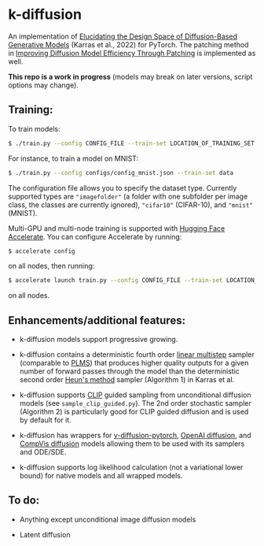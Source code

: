 # k-diffusion

An implementation of [Elucidating the Design Space of Diffusion-Based Generative Models](https://arxiv.org/abs/2206.00364) (Karras et al., 2022) for PyTorch. The patching method in [Improving Diffusion Model Efficiency Through Patching](https://arxiv.org/abs/2207.04316) is implemented as well.

**This repo is a work in progress** (models may break on later versions, script options may change).

## Training:

To train models:

```sh
$ ./train.py --config CONFIG_FILE --train-set LOCATION_OF_TRAINING_SET 
```

For instance, to train a model on MNIST:

```sh
$ ./train.py --config configs/config_mnist.json --train-set data
```

The configuration file allows you to specify the dataset type. Currently supported types are `"imagefolder"` (a folder with one subfolder per image class, the classes are currently ignored), `"cifar10"` (CIFAR-10), and `"mnist"` (MNIST).

Multi-GPU and multi-node training is supported with [Hugging Face Accelerate](https://huggingface.co/docs/accelerate/index). You can configure Accelerate by running:

```sh
$ accelerate config
```

on all nodes, then running:

```sh
$ accelerate launch train.py --config CONFIG_FILE --train-set LOCATION_OF_TRAINING_SET
```

on all nodes.

## Enhancements/additional features:

- k-diffusion models support progressive growing.

- k-diffusion contains a deterministic fourth order [linear multistep](https://en.wikipedia.org/wiki/Linear_multistep_method) sampler (comparable to [PLMS](https://openreview.net/forum?id=PlKWVd2yBkY)) that produces higher quality outputs for a given number of forward passes through the model than the deterministic second order [Heun's method](https://en.wikipedia.org/wiki/Heun%27s_method) sampler (Algorithm 1) in Karras et al.

- k-diffusion supports [CLIP](https://openai.com/blog/clip/) guided sampling from unconditional diffusion models (see `sample_clip_guided.py`). The 2nd order stochastic sampler (Algorithm 2) is particularly good for CLIP guided diffusion and is used by default for it.

- k-diffusion has wrappers for [v-diffusion-pytorch](https://github.com/crowsonkb/v-diffusion-pytorch), [OpenAI diffusion](https://github.com/openai/guided-diffusion), and [CompVis diffusion](https://github.com/CompVis/latent-diffusion) models allowing them to be used with its samplers and ODE/SDE.

- k-diffusion supports log likelihood calculation (not a variational lower bound) for native models and all wrapped models.

## To do:

- Anything except unconditional image diffusion models

- Latent diffusion
